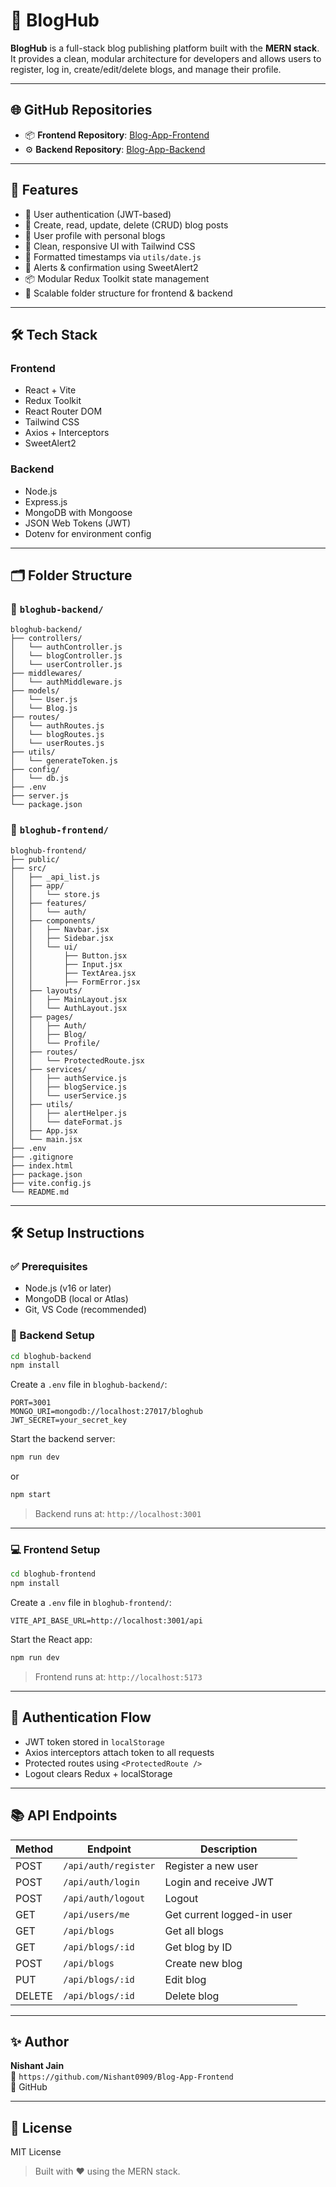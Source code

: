 # 📝 BlogHub

**BlogHub** is a full-stack blog publishing platform built with the **MERN stack**. It provides a clean, modular architecture for developers and allows users to register, log in, create/edit/delete blogs, and manage their profile.

---

## 🌐 GitHub Repositories

- 📦 **Frontend Repository**: [Blog-App-Frontend](https://github.com/Nishant0909/Blog-App-Frontend)
- ⚙️ **Backend Repository**: [Blog-App-Backend](https://github.com/Nishant0909/Blog-App-Backend)

---


## 🚀 Features

- 🔐 User authentication (JWT-based)
- 📝 Create, read, update, delete (CRUD) blog posts
- 👤 User profile with personal blogs
- 🧾 Clean, responsive UI with Tailwind CSS
- 📅 Formatted timestamps via `utils/date.js`
- 🔔 Alerts & confirmation using SweetAlert2
- 📦 Modular Redux Toolkit state management
- 📂 Scalable folder structure for frontend & backend

---

## 🛠 Tech Stack

### Frontend
- React + Vite
- Redux Toolkit
- React Router DOM
- Tailwind CSS
- Axios + Interceptors
- SweetAlert2

### Backend
- Node.js
- Express.js
- MongoDB with Mongoose
- JSON Web Tokens (JWT)
- Dotenv for environment config

---

## 🗂 Folder Structure

### 📁 `bloghub-backend/`
```
bloghub-backend/
├── controllers/
│   └── authController.js
│   └── blogController.js
│   └── userController.js
├── middlewares/
│   └── authMiddleware.js
├── models/
│   └── User.js
│   └── Blog.js
├── routes/
│   └── authRoutes.js
│   └── blogRoutes.js
│   └── userRoutes.js
├── utils/
│   └── generateToken.js
├── config/
│   └── db.js
├── .env
├── server.js
└── package.json
```

### 📁 `bloghub-frontend/`
```
bloghub-frontend/
├── public/
├── src/
│   ├── _api_list.js
│   ├── app/
│   │   └── store.js
│   ├── features/
│   │   └── auth/
│   ├── components/
│   │   ├── Navbar.jsx
│   │   ├── Sidebar.jsx
│   │   └── ui/
│   │       ├── Button.jsx
│   │       ├── Input.jsx
│   │       ├── TextArea.jsx
│   │       ├── FormError.jsx
│   ├── layouts/
│   │   ├── MainLayout.jsx
│   │   └── AuthLayout.jsx
│   ├── pages/
│   │   ├── Auth/
│   │   ├── Blog/
│   │   └── Profile/
│   ├── routes/
│   │   └── ProtectedRoute.jsx
│   ├── services/
│   │   ├── authService.js
│   │   ├── blogService.js
│   │   └── userService.js
│   ├── utils/
│   │   ├── alertHelper.js
│   │   └── dateFormat.js
│   ├── App.jsx
│   └── main.jsx
├── .env
├── .gitignore
├── index.html
├── package.json
├── vite.config.js
└── README.md
```

---

## 🛠 Setup Instructions

### ✅ Prerequisites

- Node.js (v16 or later)
- MongoDB (local or Atlas)
- Git, VS Code (recommended)

### 🔧 Backend Setup

```bash
cd bloghub-backend
npm install
```

Create a `.env` file in `bloghub-backend/`:

```env
PORT=3001
MONGO_URI=mongodb://localhost:27017/bloghub
JWT_SECRET=your_secret_key
```

Start the backend server:

```bash
npm run dev
```
or
```bash
npm start
```

> Backend runs at: `http://localhost:3001`

---

### 💻 Frontend Setup

```bash
cd bloghub-frontend
npm install
```

Create a `.env` file in `bloghub-frontend/`:

```env
VITE_API_BASE_URL=http://localhost:3001/api
```

Start the React app:

```bash
npm run dev
```

> Frontend runs at: `http://localhost:5173`

---

## 🔐 Authentication Flow

- JWT token stored in `localStorage`
- Axios interceptors attach token to all requests
- Protected routes using `<ProtectedRoute />`
- Logout clears Redux + localStorage

---

## 📚 API Endpoints

| Method | Endpoint             | Description                     |
|--------|----------------------|---------------------------------|
| POST   | `/api/auth/register` | Register a new user             |
| POST   | `/api/auth/login`    | Login and receive JWT           |
| POST   | `/api/auth/logout`   | Logout               |
| GET    | `/api/users/me`      | Get current logged-in user      |
| GET    | `/api/blogs`         | Get all blogs                   |
| GET    | `/api/blogs/:id`     | Get blog by ID                  |
| POST   | `/api/blogs`         | Create new blog                 |
| PUT    | `/api/blogs/:id`     | Edit blog                       |
| DELETE | `/api/blogs/:id`     | Delete blog                     |

---

## ✨ Author

**Nishant Jain**  
📧 `https://github.com/Nishant0909/Blog-App-Frontend`  
🔗 GitHub

---

## 📄 License

MIT License

> Built with ❤️ using the MERN stack.
